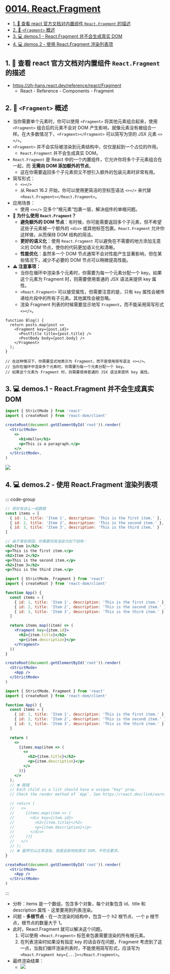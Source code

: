 # [0014. React.Fragment](https://github.com/Tdahuyou/TNotes.react/tree/main/0014.%20React.Fragment)

<!-- region:toc -->
- [1. 🔗 查看 react 官方文档对内置组件 `React.Fragment` 的描述](#1--查看-react-官方文档对内置组件-reactfragment-的描述)
- [2. 📒 `<Fragment>` 概述](#2--fragment-概述)
- [3. 💻 demos.1 - React.Fragment 并不会生成真实 DOM](#3--demos1---reactfragment-并不会生成真实-dom)
- [4. 💻 demos.2 - 使用 React.Fragment 渲染列表项](#4--demos2---使用-reactfragment-渲染列表项)
<!-- endregion:toc -->

## 1. 🔗 查看 react 官方文档对内置组件 `React.Fragment` 的描述

- https://zh-hans.react.dev/reference/react/Fragment
  - React - Reference - Components - Fragment

## 2. 📒 `<Fragment>` 概述

- 当你需要单个元素时，你可以使用 `<Fragment>` 将其他元素组合起来，使用 `<Fragment>` 组合后的元素不会对 DOM 产生影响，就像元素没有被组合一样。在大多数情况下，`<Fragment></Fragment>` 可以简写为空的 JSX 元素 `<></>`。
- `<Fragment>` 并不会实际被渲染到元素结构中，仅仅是起到一个占位的作用。
  - `React.Fragment` 并不会生成真实 DOM。
- `React.Fragment` 是 React 中的一个内置组件，它允许你将多个子元素组合在一起，而 **无需向 DOM 添加额外的节点**。
  - 这在你需要返回多个子元素但又不想引入额外的包装元素时非常有用。
- 简写形式：
  - `<></>`
  - 从 React 16.2 开始，你可以使用更简洁的空标签语法 `<></>` 来代替 `<React.Fragment></React.Fragment>`。
- 应用场景：
  - 使用 `<></>` 见多个“根元素”包裹一层，解决组件的单根问题。
- **🤔 为什么使用 `React.Fragment`？**
  - **避免额外的 DOM 节点**：有时候，你可能需要返回多个子元素，但不希望这些子元素被一个额外的 `<div>` 或其他标签包裹。`React.Fragment` 允许你这样做，从而保持 DOM 结构的简洁。
  - **更好的语义化**：使用 `React.Fragment` 可以避免在不需要的地方添加无意义的 DOM 节点，使你的代码更加语义化和清晰。
  - **性能优化**：虽然多一个 DOM 节点通常不会对性能产生显著影响，但在某些情况下，减少不必要的 DOM 节点可以稍微提高性能。
- **⚠️ 注意事项：**
  - 当你在循环中渲染多个元素时，你需要为每一个元素分配一个 key。如果这个元素为 Fragment 时，则需要使用普通的 JSX 语法来提供 key 属性。
  - `<React.Fragment>` 可以接受属性，但需要注意的是，只有 `key` 属性会被传递给片段中的所有子元素。其他属性会被忽略。
  - 渲染 Fragment 列表的时候需要显示地写 `Fragment`，而不能采用简写形式 `<></>`。

```js{3,6}
function Blog() {
  return posts.map(post =>
    <Fragment key={post.id}>
      <PostTitle title={post.title} />
      <PostBody body={post.body} />
    </Fragment>
  );
}

// 在这种情况下，你需要显式地表示为 Fragment，而不是使用简写语法 <></>。
// 当你在循环中渲染多个元素时，你需要为每一个元素分配一个 key。
// 如果这个元素为 Fragment 时，则需要使用普通的 JSX 语法来提供 key 属性。
```

## 3. 💻 demos.1 - React.Fragment 并不会生成真实 DOM

```jsx
import { StrictMode } from 'react'
import { createRoot } from 'react-dom/client'

createRoot(document.getElementById('root')).render(
  <StrictMode>
    <>
      <h1>Hello</h1>
      <p>This is a paragraph.</p>
    </>
  </StrictMode>,
)
```

![](assets/2024-09-27-16-08-13.png)

## 4. 💻 demos.2 - 使用 React.Fragment 渲染列表项

::: code-group

```jsx [需求描述]
// 现在有这么一组数据
const items = [
  { id: 1, title: 'Item 1', description: 'This is the first item.' },
  { id: 2, title: 'Item 2', description: 'This is the second item.' },
  { id: 3, title: 'Item 3', description: 'This is the third item.' }
]

// 由于某些原因，你需要将其渲染为如下结构：
<h2>Item 1</h2>
<p>This is the first item.</p>
<h2>Item 2</h2>
<p>This is the second item.</p>
<h2>Item 3</h2>
<p>This is the third item.</p>
```

```jsx [正确写法]
import { StrictMode, Fragment } from 'react'
import { createRoot } from 'react-dom/client'

function App() {
  const items = [
    { id: 1, title: 'Item 1', description: 'This is the first item.' },
    { id: 2, title: 'Item 2', description: 'This is the second item.' },
    { id: 3, title: 'Item 3', description: 'This is the third item.' },
  ]

  return items.map((item) => (
    <Fragment key={item.id}>
      <h2>{item.title}</h2>
      <p>{item.description}</p>
    </Fragment>
  ))
}

createRoot(document.getElementById('root')).render(
  <StrictMode>
    <App />
  </StrictMode>
)
```

```jsx [错误写法]
import { StrictMode, Fragment } from 'react'
import { createRoot } from 'react-dom/client'

function App() {
  const items = [
    { id: 1, title: 'Item 1', description: 'This is the first item.' },
    { id: 2, title: 'Item 2', description: 'This is the second item.' },
    { id: 3, title: 'Item 3', description: 'This is the third item.' },
  ]

  return (
    <>
      {items.map(item => (
        <>
          <h2>{item.title}</h2>
          <p>{item.description}</p>
        </>
      ))}
    </>
  );
  // ❌ 报错
  // Each child in a list should have a unique "key" prop.
  // Check the render method of `App`. See https://react.dev/link/warning-keys for more information.

  // return (
  //   <>
  //     {items.map(item => (
  //       <div key={item.id}>
  //         <h2>{item.title}</h2>
  //         <p>{item.description}</p>
  //       </div>
  //     ))}
  //   </>
  // );
  // ❌ 虽然可以正常渲染，但是会影响到真实 DOM，不符合要求。
}

createRoot(document.getElementById('root')).render(
  <StrictMode>
    <App />
  </StrictMode>
)
```

:::

- 分析：items 是一个数组，包含多个对象，每个对象包含 id、title 和 description 属性 - 这里要用到列表渲染。
- 问题 - **多根节点** - 在一次渲染的结构中，包含一个 h2 根节点、一个 p 根节点，根节点的数量大于 1。
- 此时，React.Fragment 就可以解决这个问题。
  1. 可以使用 `<React.Fragment>` 标签来包裹需要渲染的所有根元素。
  2. 在列表渲染时如果没有指定 key 的话会存在问题，Fragment 考虑到了这一点，当我们循环渲染列表时，不能使用简写形式，应该写为 `<React.Fragment key={...}></React.Fragment>`。
- 最终渲染结果：
  - ![](assets/2024-09-27-16-46-29.png)
